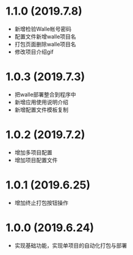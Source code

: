 # 1.1.0 (2019.7.8)

- 新增检验Walle帐号密码
- 配置文件新增walle项目名
- 打包页面删除walle项目名
- 修改项目介绍gif

# 1.0.3 (2019.7.3)

- 把walle部署整合到程序中
- 新增应用使用说明介绍
- 新增配置文件模板复制

# 1.0.2 (2019.7.2)

- 增加多项目配置
- 增加项目配置文件

# 1.0.1 (2019.6.25)

- 增加终止打包按钮操作

# 1.0.0 (2019.6.24)

- 实现基础功能，实现单项目的自动化打包与部署
